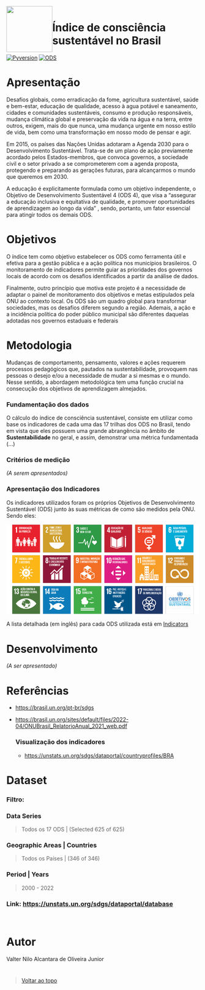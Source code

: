 <br>
<img align="left" width="120" height="120" src="https://scout.es/wp-content/uploads/2019/09/ODS-circulo-1.png">
<h1>Índice de consciência sustentável no Brasil</h1>

[![Pyversion](https://img.shields.io/badge/3.11.2-3D7AAB?logo=python&logoColor=FFDF58&labelColor=3D54D&label=Python%20)]()
[![ODS](https://img.shields.io/badge/ODS_Brasil-0D7?&labelColor=3D54D&label=ONU%20)](https://brasil.un.org/pt-br/sdgs)
<br>

# 

# Apresentação

Desafios globais, como erradicação da fome, agricultura sustentável, saúde e bem-estar, educação de qualidade, acesso à agua potável e saneamento, cidades e comunidades sustentáveis, consumo e produção responsáveis, mudança climática global e preservação da vida na água e na terra, entre outros, exigem, mais do que nunca, uma mudança urgente em nosso estilo de vida, bem como uma transformação em nosso modo de pensar e agir.

Em 2015, os países das Nações Unidas adotaram a Agenda 2030 para o Desenvolvimento Sustentável. Trata-se de um plano de ação previamente acordado pelos Estados-membros, que convoca governos, a sociedade civil e o setor privado a se comprometerem com a agenda proposta, protegendo e preparando as gerações futuras, para alcançarmos o mundo que queremos em 2030.

A educação é explicitamente formulada como um objetivo independente, o Objetivo de Desenvolvimento Sustentável 4 (ODS 4), que visa a “assegurar a educação inclusiva e equitativa de qualidade, e promover oportunidades de aprendizagem ao longo da vida” , sendo, portanto, um fator essencial para atingir todos os demais ODS.

# Objetivos

O índice tem como objetivo estabelecer os ODS como ferramenta útil e efetiva para a gestão pública e a ação política nos municípios brasileiros. O monitoramento de indicadores permite guiar as prioridades dos governos locais de acordo com os desafios identificados a partir da análise de dados.

Finalmente, outro princípio que motiva este projeto é a necessidade de adaptar o painel de monitoramento dos objetivos e metas estipulados pela ONU ao contexto local. Os ODS são um quadro global para transformar sociedades, mas os desafios diferem segundo a região. Ademais, a ação e a incidência política do poder público municipal são diferentes daquelas adotadas nos governos estaduais e federais

# Metodologia
Mudanças de comportamento, pensamento, valores e ações requerem processos pedagógicos que, pautados na sustentabilidade, provoquem nas pessoas o desejo e/ou a necessidade de mudar a si mesmas e o mundo. Nesse sentido, a abordagem metodológica tem uma função crucial na consecução dos objetivos de aprendizagem almejados.

### Fundamentação dos dados

O cálculo do índice de consciência sustentável, consiste em utilizar como base os indicadores de cada uma das 17 trilhas dos ODS no Brasil, tendo em vista que eles possuem uma grande abrangência no âmbito de **Sustentabilidade** no geral, e assim, demonstrar uma métrica fundamentada (...)

### Critérios de medição
*(A serem apresentados)*

### Apresentação dos Indicadores
Os indicadores utilizados foram os próprios Objetivos de Desenvolvimento Sustentável (ODS) junto às suas métricas de como são medidos pela ONU. Sendo eles:

![ODS](ods.png)

A lista detalhada (em inglês) para cada ODS utilizada está em [Indicators](https://github.com/ValterNiloJr/ics-brasil/blob/master/Indicators.md)

# Desenvolvimento
*(A ser apresentado)*

# Referências

- https://brasil.un.org/pt-br/sdgs

- https://brasil.un.org/sites/default/files/2022-04/ONUBrasil_RelatorioAnual_2021_web.pdf

    ### Visualização dos indicadores
    - https://unstats.un.org/sdgs/dataportal/countryprofiles/BRA

# Dataset

### Filtro:

### Data Series 
> Todos os 17 ODS | (Selected 625 of 625)

### Geographic Areas | Countries
> Todos os Países | (346 of 346)

### Period | Years
> 2000 - 2022

### Link: https://unstats.un.org/sdgs/dataportal/database

&nbsp;

# Autor
Valter Nilo Alcantara de Oliveira Junior

# 
> [Voltar ao topo](#apresentação)



